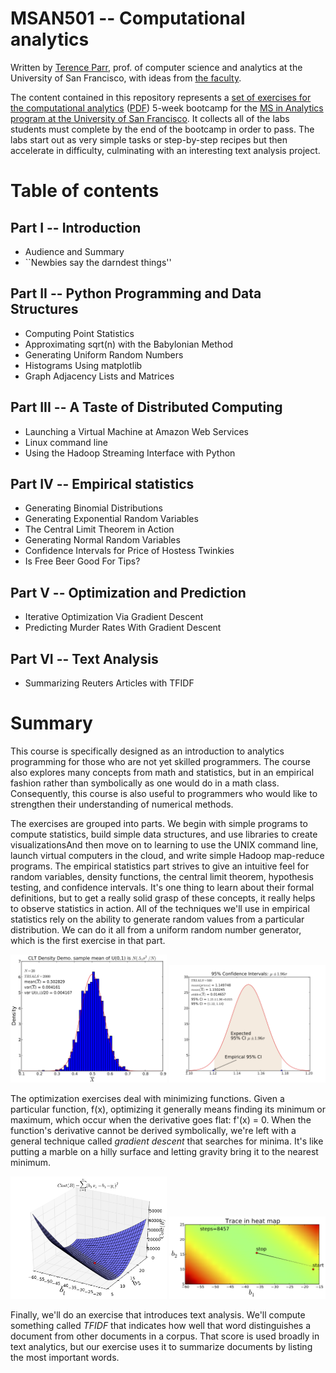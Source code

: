 MSAN501 -- Computational analytics
=======

Written by [Terence Parr](http://parrt.cs.usfca.edu), prof. of computer science and analytics at the University of San Francisco, with ideas from [the faculty](http://www.usfca.edu/artsci/msan/faculty/).

The content contained in this repository represents a [set of exercises for the computational analytics](https://github.com/parrt/msan501/tree/master/labs) ([PDF](https://github.com/parrt/msan501/blob/master/labs/labs.pdf?raw=true)) 5-week bootcamp for the [MS in Analytics program at the University of San Francisco](http://analytics.usfca.edu). It collects all of the labs students must complete by the end of the bootcamp in order to pass. The labs start out as very simple tasks or step-by-step recipes but then accelerate in difficulty, culminating with an interesting text analysis project.

# Table of contents
## Part I -- Introduction

* Audience and Summary
* ``Newbies say the darndest things''

## Part II -- Python Programming and Data Structures

* Computing Point Statistics
* Approximating sqrt(n) with the Babylonian Method
* Generating Uniform Random Numbers
* Histograms Using matplotlib
* Graph Adjacency Lists and Matrices

## Part III -- A Taste of Distributed Computing

* Launching a Virtual Machine at Amazon Web Services
* Linux command line
* Using the Hadoop Streaming Interface with Python

## Part IV -- Empirical statistics

* Generating Binomial Distributions
* Generating Exponential Random Variables
* The Central Limit Theorem in Action
* Generating Normal Random Variables
* Confidence Intervals for Price of Hostess Twinkies
* Is Free Beer Good For Tips?

## Part V -- Optimization and Prediction

* Iterative Optimization Via Gradient Descent
* Predicting Murder Rates With Gradient Descent

## Part VI -- Text Analysis

* Summarizing Reuters Articles with TFIDF

# Summary

This course is specifically designed as an introduction to analytics programming for those who are not yet skilled programmers. The course also explores many concepts from math and statistics, but in an empirical fashion rather than symbolically as one would do in a math class. Consequently, this course is also useful to programmers who would like to strengthen their understanding of numerical methods.

The exercises are grouped into parts. We begin with simple programs to compute statistics, build simple data structures, and use libraries to create visualizationsAnd then move on to learning to use the UNIX command line, launch virtual computers in the cloud, and write simple Hadoop map-reduce programs. The empirical statistics part strives to give an intuitive feel for random variables, density functions, the central limit theorem, hypothesis testing, and confidence intervals. It's one thing to learn about their formal definitions, but to get a really solid grasp of these concepts, it really helps to observe statistics in action. All of the techniques we'll use in empirical statistics rely on the ability to generate random values from a particular distribution. We can do it all from a uniform random number generator, which is the first exercise in that part.

<img src="labs/figures/clt_unif-2000-20.png" width=250x> <img src="labs/figures/conf-500.png" width=250x>

The optimization exercises deal with minimizing functions. Given a particular function, f(x), optimizing it generally means finding its minimum or maximum, which occur when the derivative goes flat: f'(x) = 0. When the function's derivative cannot be derived symbolically, we're left with a general technique called *gradient descent* that searches for minima. It's like putting a marble on a hilly surface and letting gravity bring it to the nearest minimum.

<img src="labs/figures/wage-murders-cost-3d.png" width=250x> <img src="labs/figures/wage-murders-heatmap-trace1.png" width=250x>

Finally, we'll do an exercise that introduces text analysis. We'll compute something called *TFIDF* that indicates how well that word distinguishes a document from other documents in a corpus.  That score is used broadly in text analytics, but our exercise uses it to summarize documents by listing the most important words.
